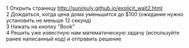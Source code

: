 <br>1 Открыть страницу http://suninjuly.github.io/explicit_wait2.html
<br>2 Дождаться, когда цена дома уменьшится до $100 (ожидание нужно установить не меньше 12 секунд)
<br>3 Нажать на кнопку "Book"
<br>4 Решить уже известную нам математическую задачу (используйте ранее написанный код) и отправить решение

